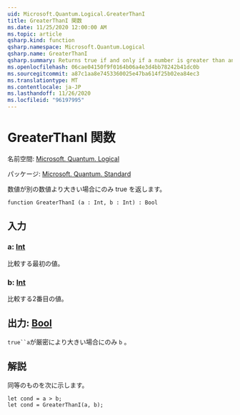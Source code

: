 ```yaml
---
uid: Microsoft.Quantum.Logical.GreaterThanI
title: GreaterThanI 関数
ms.date: 11/25/2020 12:00:00 AM
ms.topic: article
qsharp.kind: function
qsharp.namespace: Microsoft.Quantum.Logical
qsharp.name: GreaterThanI
qsharp.summary: Returns true if and only if a number is greater than another number.
ms.openlocfilehash: 06cae04150f9f0164b06a4e3d4bb78242b41dc0b
ms.sourcegitcommit: a87c1aa8e7453360025e47ba614f25b02ea84ec3
ms.translationtype: MT
ms.contentlocale: ja-JP
ms.lasthandoff: 11/26/2020
ms.locfileid: "96197995"
---
```

# <a name="greaterthani-function"></a>GreaterThanI 関数

名前空間: [Microsoft. Quantum. Logical](xref:Microsoft.Quantum.Logical)

パッケージ: [Microsoft. Quantum. Standard](https://nuget.org/packages/Microsoft.Quantum.Standard)


数値が別の数値より大きい場合にのみ true を返します。

```qsharp
function GreaterThanI (a : Int, b : Int) : Bool
```


## <a name="input"></a>入力

### <a name="a--int"></a>a: [Int](xref:microsoft.quantum.lang-ref.int)

比較する最初の値。


### <a name="b--int"></a>b: [Int](xref:microsoft.quantum.lang-ref.int)

比較する2番目の値。



## <a name="output--bool"></a>出力: [Bool](xref:microsoft.quantum.lang-ref.bool)

`true``a`が厳密により大きい場合にのみ `b` 。

## <a name="remarks"></a>解説

同等のものを次に示します。

```Q#
let cond = a > b;
let cond = GreaterThanI(a, b);
```